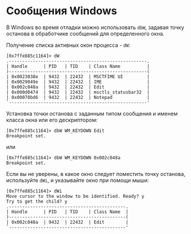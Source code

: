 # Сообщения Windows

В Windows во время отладки можно использовать `dbW`, задавая точку останова в обработчике сообщений для определенного окна.

Получение списка активных окон процесса - `dW`:

```
[0x7ffe885c1164]> dW
.----------------------------------------------------.
| Handle      | PID   | TID    | Class Name          |
)----------------------------------------------------(
| 0x0023038e  | 9432  | 22432  | MSCTFIME UI         |
| 0x0029049e  | 9432  | 22432  | IME                 |
| 0x002c048a  | 9432  | 22432  | Edit                |
| 0x000d0474  | 9432  | 22432  | msctls_statusbar32  |
| 0x00070bd6  | 9432  | 22432  | Notepad             |
`----------------------------------------------------'
```

Установка точки останова с заданным типом сообщения и именем класса окна или его дескриптором:

```
[0x7ffe885c1164]> dbW WM_KEYDOWN Edit
Breakpoint set.
```

или

```
[0x7ffe885c1164]> dbW WM_KEYDOWN 0x002c048a
Breakpoint set.
```

Если вы не уверены, в какое окно следует поместить точку останова, используйте `dWi`, и указывайте окно при помощи мыши:

```
[0x7ffe885c1164]> dWi
Move cursor to the window to be identified. Ready? y
Try to get the child? y
.--------------------------------------------.
| Handle      | PID   | TID    | Class Name  |
)--------------------------------------------(
| 0x002c048a  | 9432  | 22432  | Edit        |
`--------------------------------------------'
```

